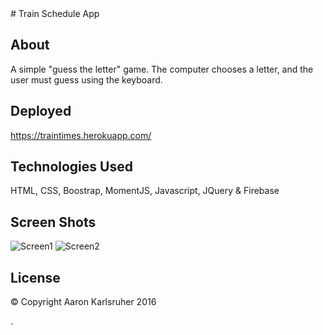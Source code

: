 <snippet>
  <content>
# Train Schedule App

## About
A simple "guess the letter" game.  The computer chooses a letter, and the user must guess using the keyboard.
## Deployed
https://traintimes.herokuapp.com/
## Technologies Used
HTML, CSS, Boostrap, MomentJS, Javascript, JQuery & Firebase
## Screen Shots
![Screen1](https://s32.postimg.org/4q5vr7qqd/Screen_Shot_2016_07_25_at_1_54_46_PM.png "Add a Train")
![Screen2](https://s31.postimg.org/fygmjefhn/Screen_Shot_2016_07_25_at_1_55_16_PM.png "Updated Schedule!")

## License
© Copyright Aaron Karlsruher 2016
  <tabTrigger></tabTrigger>
</snippet>



.
